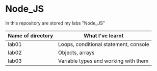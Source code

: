 # Node_JS
In this repository are stored my labs "Node_JS"

| Name of directory | What I've learnt  |
|----------|----------|
| lab01    | Loops, conditional statement, console |
| lab02    | Objects, arrays | 
| lab03    | Variable types and working with them | 


